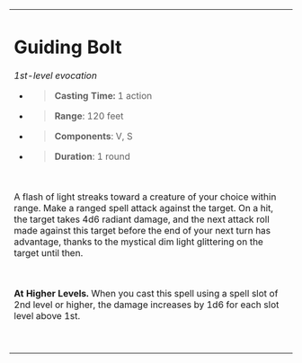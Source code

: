 <table><tbody><tr class="odd"><td><h1 id="guiding-bolt"><strong>Guiding Bolt</strong></h1><p><em>1st-level evocation</em></p><ul><li><blockquote><p><strong>Casting Time:</strong> 1 action</p></blockquote></li><li><blockquote><p><strong>Range</strong>: 120 feet</p></blockquote></li><li><blockquote><p><strong>Components</strong>: V, S</p></blockquote></li><li><blockquote><p><strong>Duration</strong>: 1 round</p></blockquote></li></ul><p> </p><p>A flash of light streaks toward a creature of your choice within range. Make a ranged spell attack against the target. On a hit, the target takes 4d6 radiant damage, and the next attack roll made against this target before the end of your next turn has advantage, thanks to the mystical dim light glittering on the target until then.</p><p> </p><p><strong>At Higher Levels.</strong> When you cast this spell using a spell slot of 2nd level or higher, the damage increases by 1d6 for each slot level above 1st.</p><p> </p></td></tr></tbody></table>